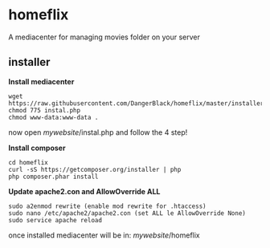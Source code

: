 # homeflix
A mediacenter for managing movies folder on your server


## installer


**Install mediacenter**
```
wget https://raw.githubusercontent.com/DangerBlack/homeflix/master/installer/instal.php
chmod 775 instal.php
chmod www-data:www-data .
```

now open *mywebsite*/instal.php and follow the 4 step!

**Install composer**

```
cd homeflix
curl -sS https://getcomposer.org/installer | php
php composer.phar install
```

**Update apache2.con and AllowOverride ALL**

```
sudo a2enmod rewrite (enable mod rewrite for .htaccess)
sudo nano /etc/apache2/apache2.con (set ALL le AllowOverride None)
sudo service apache reload
```

once installed mediacenter will be in: *mywebsite*/homeflix
